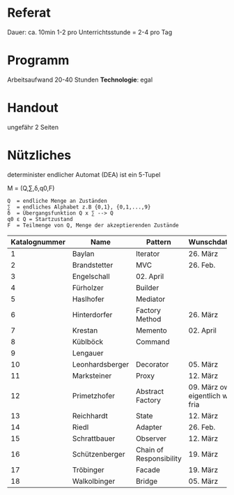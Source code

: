 # Referat 
Dauer: ca. 10min
1-2 pro Unterrichtsstunde = 2-4 pro Tag

# Programm
Arbeitsaufwand 20-40 Stunden
**Technologie**: egal
# Handout
ungefähr 2 Seiten



# Nützliches

determinister endlicher Automat (DEA) ist ein 5-Tupel

M = (Q,∑,δ,q0,F)


```
Q  = endliche Menge an Zuständen
∑  = endliches Alphabet z.B {0,1}, {0,1,...,9}
δ  = Übergangsfunktion Q x ∑ --> Q
q0 ε Q = Startzustand
F  = Teilmenge von Q, Menge der akzeptierenden Zustände
```

| Katalognummer | Name         | Pattern  | Wunschdatum |
| ------------- | ------------ | -------- | ----------- |
| 1             | Baylan       | Iterator | 26. März    |
| 2             | Brandstetter | MVC      | 26. Feb.    |
| 3 			| Engelschall |  02. April |
| 4 			| Fürholzer 	|Builder	||
| 5 | Haslhofer | Mediator |
| 6 | Hinterdorfer |  Factory Method | 26. März |
| 7 | Krestan | Memento | 02. April |
| 8 | Küblböck | Command |
| 9 | Lengauer | |
| 10 | Leonhardsberger| Decorator| 05. März|
| 11 | Marksteiner | Proxy | 12. März |
| 12 | Primetzhofer | Abstract Factory | 09. März owa eigentlich wü i fria |
| 13 | Reichhardt | State | 12. März|
| 14 | Riedl | Adapter | 26. Feb. |
| 15 | Schrattbauer | Observer | 12. März |
| 16 | Schützenberger | Chain of Responsibility | 19. März |
| 17 | Tröbinger | Facade | 19. März |
| 18 | Walkolbinger |Bridge | 05. März |
